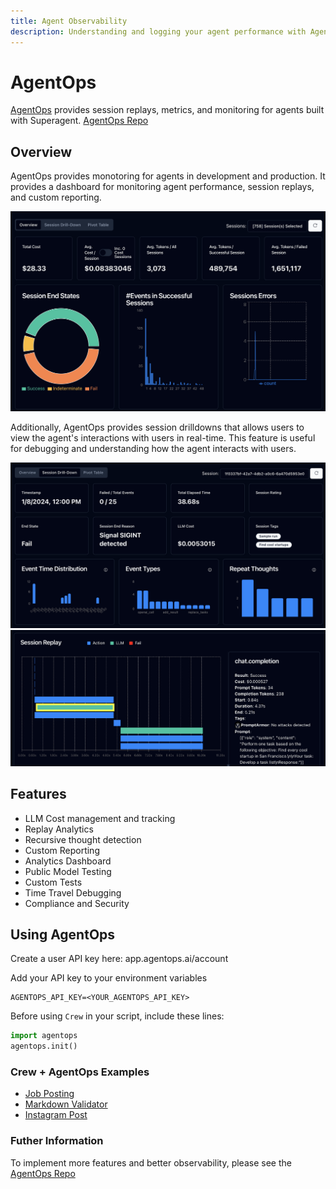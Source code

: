 ```yaml
---
title: Agent Observability
description: Understanding and logging your agent performance with AgentOps.
---
```


# AgentOps

[AgentOps](https://agentops.ai) provides session replays, metrics, and monitoring for agents built with Superagent.
[AgentOps Repo](https://github.com/AgentOps-AI/agentops)

## Overview
AgentOps provides monotoring for agents in development and production. It provides a dashboard for monitoring agent performance, session replays, and custom reporting.

![agentops-overview.png](..%2Fassets%2Fagentops-overview.png)

Additionally, AgentOps provides session drilldowns that allows users to view the agent's interactions with users in real-time. This feature is useful for debugging and understanding how the agent interacts with users.

![agentops-session.png](..%2Fassets%2Fagentops-session.png)
![agentops-replay.png](..%2Fassets%2Fagentops-replay.png)

## Features
- LLM Cost management and tracking
- Replay Analytics
- Recursive thought detection
- Custom Reporting
- Analytics Dashboard
- Public Model Testing
- Custom Tests
- Time Travel Debugging
- Compliance and Security

## Using AgentOps

Create a user API key here: app.agentops.ai/account

Add your API key to your environment variables

```
AGENTOPS_API_KEY=<YOUR_AGENTOPS_API_KEY>
```

Before using `Crew` in your script, include these lines:

```python
import agentops
agentops.init()
```

### Crew + AgentOps Examples
- [Job Posting](https://github.com/joaomdmoura/crewAI-examples/tree/main/job-posting)
- [Markdown Validator](https://github.com/joaomdmoura/crewAI-examples/tree/main/markdown_validator)
- [Instagram Post](https://github.com/joaomdmoura/crewAI-examples/tree/main/instagram_post)


### Futher Information
To implement more features and better observability, please see the [AgentOps Repo](https://github.com/AgentOps-AI/agentops)
